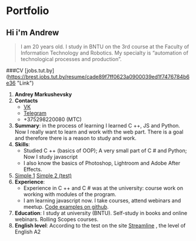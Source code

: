 # Portfolio
## Hi i'm Andrew
 >I am 20 years old. I study in BNTU on the 3rd course at the Faculty of Information Technology and Robotics. My specialty is “automation of technological processes and production”. 

###CV [jobs.tut.by] (https://brest.jobs.tut.by/resume/cade89f7ff0623a0900039ed1f7476784b6e36 "Link")

1. __Andrey Markushevsky__
2. __Contacts__
    * [VK](https://vk.com/xiolow "Link VK")
    * [Telegram](http://t.me/presidents_boyfriend "Link telegram")
    * +375298220080 (МТС)
3. __Summary__: in the process of learning I learned C ++, JS and Python. Now I really want to learn and work with the web part. There is a goal and therefore there is a reason to study and work.
4. __Skills__: 
	* Studied C ++ (basics of OOP); A very small part of C # and Python; Now I study javascript
	* I also know the basics of Photoshop, Lightroom and Adobe After Effects.
5. [Simple 1](https://presidentsboyfriend.github.io/rsschool-2019Q1-cv/ "Link")
   [Simple 2 (test)](https://presidentsboyfriend.github.io/slider/slider "Link")
6. __Experience__: 
	* Experience in C ++ and C # was at the university: course work on working with modules of the program.
	* I am learning javascript now. I take courses, attend webinars and meetup. [Code examples on github](https://presidentsboyfriend.github.io/rsschool-2019Q1-cv/ "Link Git").
7. __Education__: I study at university (BNTU). Self-study in books and online webinars. Rolling Scopes courses.
8. __English level__: According to the test on the site [Streamline](https://test.str.by/ "Link streamline") , the level of English A2
